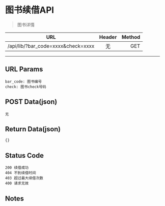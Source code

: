 # 图书续借API

> 图书详情

| URL |  Header | Method |
| ------------- |:-------------:| -----:|
| /api/lib/?bar_code=xxxx&check=xxxx | 无 | GET |

<hr/>

## URL Params

    bar_code: 图书编号
    check: 图书check号码

## POST Data(json)

    无

## Return Data(json)

    {}

## Status Code

    200 续借成功
    404 不到续借时间
    403 超过最大续借次数
    400 请求无效

## Notes
